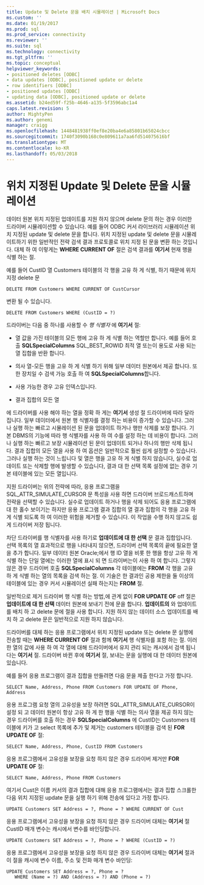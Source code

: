```yaml
---
title: Update 및 Delete 문을 배치 시뮬레이션 | Microsoft Docs
ms.custom: ''
ms.date: 01/19/2017
ms.prod: sql
ms.prod_service: connectivity
ms.reviewer: ''
ms.suite: sql
ms.technology: connectivity
ms.tgt_pltfrm: ''
ms.topic: conceptual
helpviewer_keywords:
- positioned deletes [ODBC]
- data updates [ODBC], positioned update or delete
- row identifiers [ODBC]
- positioned updates [ODBC]
- updating data [ODBC], positioned update or delete
ms.assetid: b24ed59f-f25b-4646-a135-5f3596abc1a4
caps.latest.revision: 5
author: MightyPen
ms.author: genemi
manager: craigg
ms.openlocfilehash: 1448481938ff0ef8e20ba4e6a85801b65024cbcc
ms.sourcegitcommit: 1740f3090b168c0e809611a7aa6fd514075616bf
ms.translationtype: MT
ms.contentlocale: ko-KR
ms.lasthandoff: 05/03/2018
---
```

# <a name="simulating-positioned-update-and-delete-statements"></a>위치 지정된 Update 및 Delete 문을 시뮬레이션
데이터 원본 위치 지정된 업데이트를 지원 하지 않으며 delete 문의 하는 경우 이러한 드라이버 시뮬레이션할 수 있습니다. 예를 들어 ODBC 커서 라이브러리 시뮬레이션 위치 지정된 update 및 delete 문을 합니다. 위치 지정된 update 및 delete 문을 시뮬레이트하기 위한 일반적인 전략 검색 결과 프로토콜로 위치 지정 된 문을 변환 하는 것입니다. 대체 하 여 이렇게는 **WHERE CURRENT OF** 절은 검색 결과를 **여기서** 현재 행을 식별 하는 절.  
  
 예를 들어 CustID 열 Customers 테이블의 각 행을 고유 하 게 식별, 하기 때문에 위치 지정 delete 문  
  
```  
DELETE FROM Customers WHERE CURRENT OF CustCursor  
```  
  
 변환 될 수 있습니다.  
  
```  
DELETE FROM Customers WHERE (CustID = ?)  
```  
  
 드라이버는 다음 중 하나를 사용할 수 *행 식별자* 에 **여기서** 절:  
  
-   열 값을 가진 테이블의 모든 행에 고유 하 게 식별 하는 역할만 합니다. 예를 들어 호출 **SQLSpecialColumns** SQL_BEST_ROWID 최적 열 또는이 용도로 사용 되는 열 집합을 반환 합니다.  
  
-   의사 열-모든 행을 고유 하 게 식별 하기 위해 일부 데이터 원본에서 제공 합니다. 또한 장치일 수 검색 가능 호출 하 여 **SQLSpecialColumns**합니다.  
  
-   사용 가능한 경우 고유 인덱스입니다.  
  
-   결과 집합의 모든 열  
  
 에 드라이버를 사용 해야 하는 열을 정확 하 게는 **여기서** 생성 절 드라이버에 따라 달라 집니다. 일부 데이터에서 원본 행 식별자를 결정 하는 비용이 증가할 수 있습니다. 그러나 실행 하는 빠르고 시뮬레이션 된 문을 업데이트 하거나 행만 삭제를 보장 합니다. 기본 DBMS의 기능에 따라 행 식별자를 사용 하 여 수를 설정 하는 데 비용이 합니다. 그러나 실행 하는 빠르고 보장 시뮬레이션 된 문이 업데이트 되거나 하나의 행만 삭제 됩니다. 결과 집합의 모든 열을 사용 하 여 옵션은 일반적으로 훨씬 쉽게 설정할 수 있습니다. 그러나 실행 하는 것이 느립니다 및 열은 행을 고유 하 게 식별 하지 않습니다, 실수로 업데이트 또는 삭제할 행에 발생할 수 있습니다, 결과 대 한 선택 목록 설정에 없는 경우 기본 테이블에 있는 모든 열입니다.  
  
 지원 드라이버는 위의 전략에 따라, 응용 프로그램을 SQL_ATTR_SIMULATE_CURSOR 문 특성을 사용 하면 드라이버 브로드캐스트하며 전략을 선택할 수 있습니다. 실수로 업데이트 하거나 행을 삭제 되어도 응용 프로그램에 대 한 홀수 보이기는 하지만 응용 프로그램 결과 집합의 열 결과 집합의 각 행을 고유 하 게 식별 되도록 하 여 이러한 위험을 제거할 수 있습니다. 이 작업을 수행 하지 않고도 쉽게 드라이버 저장 됩니다.  
  
 차단 드라이버를 행 식별자를 사용 하기로 **업데이트에 대 한 선택** 문 결과 집합입니다. 선택 목록의 열 효과적으로 행을 나타내지 않으면, 드라이버 선택 목록의 끝에 필요한 열을 추가 합니다. 일부 데이터 원본 Oracle;에서 행 ID 열을 비롯 한 행을 항상 고유 하 게 식별 하는 단일 열에는 이러한 열에 표시 되 면 드라이버는이 사용 하 여 합니다. 그렇지 않은 경우 드라이버 호출 **SQLSpecialColumns** 각 테이블에는 **FROM** 각 행을 고유 하 게 식별 하는 열의 목록을 검색 하는 절. 이 기술은 한 결과인 공용 제한을 둘 이상의 테이블에 있는 경우 커서 시뮬레이션 실패 하는지는 **FROM** 절.  
  
 일반적으로 제거 드라이버 행 식별 하는 방법,에 관계 없이 **FOR UPDATE OF** off 절은 **업데이트에 대 한 선택** 데이터 원본에 보내기 전에 문을 합니다. **업데이트의** 와 업데이트를 배치 하 고 delete 문에 절을 사용 합니다. 지원 하지 않는 데이터 소스 업데이트를 배치 하 고 delete 문은 일반적으로 지원 하지 않습니다.  
  
 드라이버를 대체 하는 응용 프로그램에서 위치 지정된 update 또는 delete 문 실행에 전송할 때는 **WHERE CURRENT OF** 절과 함께 **여기서** 행 식별자를 포함 하는 절. 이러한 열의 값에 사용 하 여 각 열에 대해 드라이버에서 유지 관리 되는 캐시에서 검색 됩니다는 **여기서** 절. 드라이버 바뀐 후에 **여기서** 절, 보내는 문을 실행에 대 한 데이터 원본에 있습니다.  
  
 예를 들어 응용 프로그램이 결과 집합을 만들려면 다음 문을 제출 한다고 가정 합니다.  
  
```  
SELECT Name, Address, Phone FROM Customers FOR UPDATE OF Phone, Address  
```  
  
 응용 프로그램 요청 열의 고유성을 보장 하려면 SQL_ATTR_SIMULATE_CURSOR이 설정 되 고 데이터 원본이 항상 고유 하 게 한 행을 식별 하는 의사 열을 제공 하지 않는 경우 드라이버를 호출 하는 경우 **SQLSpecialColumns** 에 CustID는 Customers 테이블에 키가 고 select 목록에 추가 및 제거는 customers 테이블을 검색 된 **FOR UPDATE OF** 절:  
  
```  
SELECT Name, Address, Phone, CustID FROM Customers  
```  
  
 응용 프로그램에서 고유성을 보장을 요청 하지 않은 경우 드라이버 제거만 **FOR UPDATE OF** 절:  
  
```  
SELECT Name, Address, Phone FROM Customers  
```  
  
 여기서 Cust은 이름 커서의 결과 집합에 대해 응용 프로그램에서는 결과 집합 스크롤한 다음 위치 지정된 update 문을 실행 하기 위해 전송에 있다고 가정 합니다.  
  
```  
UPDATE Customers SET Address = ?, Phone = ? WHERE CURRENT OF Cust  
```  
  
 응용 프로그램에서 고유성을 보장을 요청 하지 않은 경우 드라이버 대체는 **여기서** 절 CustID 매개 변수는 캐시에서 변수를 바인딩합니다.  
  
```  
UPDATE Customers SET Address = ?, Phone = ? WHERE (CustID = ?)  
```  
  
 응용 프로그램에서 고유성을 보장을 요청 하지 않은 경우 드라이버 대체는 **여기서** 절과이 절을 캐시에 변수 이름, 주소 및 전화 매개 변수 바인딩:  
  
```  
UPDATE Customers SET Address = ?, Phone = ?  
   WHERE (Name = ?) AND (Address = ?) AND (Phone = ?)  
```
